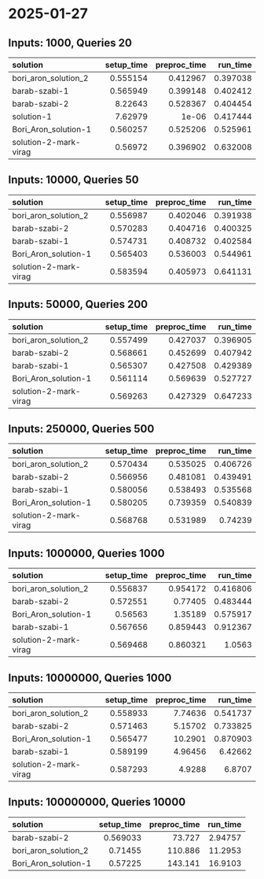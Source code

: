 # 2025-01-27

## Inputs: 1000, Queries 20

| solution              |   setup_time |   preproc_time |   run_time |
|:----------------------|-------------:|---------------:|-----------:|
| bori_aron_solution_2  |     0.555154 |       0.412967 |   0.397038 |
| barab-szabi-1         |     0.565949 |       0.399148 |   0.402412 |
| barab-szabi-2         |     8.22643  |       0.528367 |   0.404454 |
| solution-1            |     7.62979  |       1e-06    |   0.417444 |
| Bori_Aron_solution-1  |     0.560257 |       0.525206 |   0.525961 |
| solution-2-mark-virag |     0.56972  |       0.396902 |   0.632008 |

## Inputs: 10000, Queries 50

| solution              |   setup_time |   preproc_time |   run_time |
|:----------------------|-------------:|---------------:|-----------:|
| bori_aron_solution_2  |     0.556987 |       0.402046 |   0.391938 |
| barab-szabi-2         |     0.570283 |       0.404716 |   0.400325 |
| barab-szabi-1         |     0.574731 |       0.408732 |   0.402584 |
| Bori_Aron_solution-1  |     0.565403 |       0.536003 |   0.544961 |
| solution-2-mark-virag |     0.583594 |       0.405973 |   0.641131 |

## Inputs: 50000, Queries 200

| solution              |   setup_time |   preproc_time |   run_time |
|:----------------------|-------------:|---------------:|-----------:|
| bori_aron_solution_2  |     0.557499 |       0.427037 |   0.396905 |
| barab-szabi-2         |     0.568661 |       0.452699 |   0.407942 |
| barab-szabi-1         |     0.565307 |       0.427508 |   0.429389 |
| Bori_Aron_solution-1  |     0.561114 |       0.569639 |   0.527727 |
| solution-2-mark-virag |     0.569263 |       0.427329 |   0.647233 |

## Inputs: 250000, Queries 500

| solution              |   setup_time |   preproc_time |   run_time |
|:----------------------|-------------:|---------------:|-----------:|
| bori_aron_solution_2  |     0.570434 |       0.535025 |   0.406726 |
| barab-szabi-2         |     0.566956 |       0.481081 |   0.439491 |
| barab-szabi-1         |     0.580056 |       0.538493 |   0.535568 |
| Bori_Aron_solution-1  |     0.580205 |       0.739359 |   0.540839 |
| solution-2-mark-virag |     0.568768 |       0.531989 |   0.74239  |

## Inputs: 1000000, Queries 1000

| solution              |   setup_time |   preproc_time |   run_time |
|:----------------------|-------------:|---------------:|-----------:|
| bori_aron_solution_2  |     0.556837 |       0.954172 |   0.416806 |
| barab-szabi-2         |     0.572551 |       0.77405  |   0.483444 |
| Bori_Aron_solution-1  |     0.56563  |       1.35189  |   0.575917 |
| barab-szabi-1         |     0.567656 |       0.859443 |   0.912367 |
| solution-2-mark-virag |     0.569468 |       0.860321 |   1.0563   |

## Inputs: 10000000, Queries 1000

| solution              |   setup_time |   preproc_time |   run_time |
|:----------------------|-------------:|---------------:|-----------:|
| bori_aron_solution_2  |     0.558933 |        7.74636 |   0.541737 |
| barab-szabi-2         |     0.571463 |        5.15702 |   0.733825 |
| Bori_Aron_solution-1  |     0.565477 |       10.2901  |   0.870903 |
| barab-szabi-1         |     0.589199 |        4.96456 |   6.42662  |
| solution-2-mark-virag |     0.587293 |        4.9288  |   6.8707   |

## Inputs: 100000000, Queries 10000

| solution             |   setup_time |   preproc_time |   run_time |
|:---------------------|-------------:|---------------:|-----------:|
| barab-szabi-2        |     0.569033 |         73.727 |    2.94757 |
| bori_aron_solution_2 |     0.71455  |        110.886 |   11.2953  |
| Bori_Aron_solution-1 |     0.57225  |        143.141 |   16.9103  |